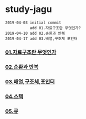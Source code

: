 # study-jagu

    2019-04-03 initial commit
               add 01.자료구조란 무엇인가?
    2019-04-10 add 02.순환과 반복
    2019-04-17 add 03.배열,구조체 포인터

### [01.자료구조란 무엇인가](https://github.com/NamSu/study-jagu/blob/master/001whatisjagu.md)

### [02.순환과 반복](https://github.com/NamSu/study-jagu/blob/master/002cycle.md)

### [03.배열,구조체,포인터](https://github.com/NamSu/study-jagu/blob/master/003strpointer.md)

### [04.스택](https://github.com/NamSu/study-jagu/blob/master/004stack.md)

### [05.큐](https://github.com/NamSu/study-jagu/blob/master/005queue.md)